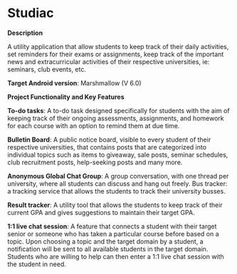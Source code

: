 # Studiac

<b>Description</b>

A utility application that allow students to keep track of their daily activities, set reminders for their exams or assignments, keep track of the important news and extracurricular activities of their respective universities, ie: seminars, club events, etc.

<b>Target Android version</b>: Marshmallow (V 6.0)


<b>Project Functionality and Key Features</b>

<b>To-do tasks</b>: A to-do task designed specifically for students with the aim of keeping track of their ongoing assessments, assignments, and homework for each course with an option to remind them at due time.

<b>Bulletin Board</b>: A public notice board, visible to every student of their respective universities,  that contains posts that are categorized into individual topics such as items to giveaway, sale posts, seminar schedules, club recruitment posts, help-seeking posts and many more.

<b>Anonymous Global Chat Group</b>: A group conversation, with one thread per university, where all students can discuss and hang out freely.
Bus tracker: a tracking service that allows the students to track their university busses. 

<b>Result tracker</b>: A utility tool that allows the students to keep track of their current GPA and gives suggestions to maintain their target GPA.

<b>1:1 live chat session</b>: A feature that connects a student with their target senior or someone who has taken a particular course before based on a topic. Upon choosing a topic and the target domain by a student, a notification will be sent to all available students in the target domain. Students who are willing to help can then enter a 1:1 live chat session with the student in need.

